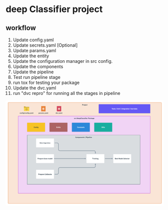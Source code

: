 # deep Classifier project

## workflow

1. Update config.yaml
2. Update secrets.yaml [Optional]
3. Update params.yaml
4. Update the entity
5. Update the configuration manager in src config.
6. Update the components
7. Update the pipeline
8. Test run pipeline stage
9. run tox for testing your package
10. Update the dvc.yaml
11. run "dvc repro" for running all the stages in pipeline

![](https://github.com/FazlullahBokhari/deepCNNClassifier/blob/main/docs/images/Data%20Ingestion%402x%20(1).png)